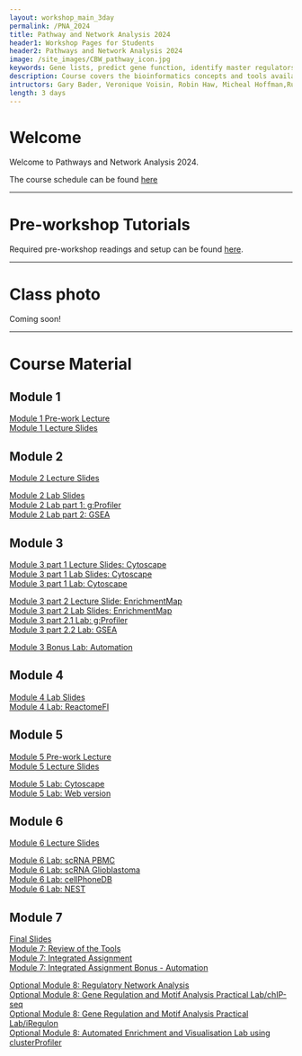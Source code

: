 ```yaml
---
layout: workshop_main_3day
permalink: /PNA_2024
title: Pathway and Network Analysis 2024
header1: Workshop Pages for Students
header2: Pathways and Network Analysis 2024
image: /site_images/CBW_pathway_icon.jpg
keywords: Gene lists, predict gene function, identify master regulators
description: Course covers the bioinformatics concepts and tools available for interpreting a gene list using pathway and network information. 
intructors: Gary Bader, Veronique Voisin, Robin Haw, Micheal Hoffman,Ruth Isserlin
length: 3 days
---
```


# Welcome 

Welcome to Pathways and Network Analysis 2024.  

The course schedule can be found [here](https://bioinformaticsdotca.github.io/PNA_2024_schedule)  

<!-- Meet your faculty [here]()   -->

***

# Pre-workshop Tutorials

Required pre-workshop readings and setup can be found [here](https://forms.gle/jixMYRxdS1CZjRgY6). 

***


# Class photo

Coming soon!

***  

# Course Material

## Module 1

[Module 1 Pre-work Lecture](https://www.youtube.com/watch?v=PtWf-XSzUYc)  
[Module 1 Lecture Slides](https://drive.google.com/file/d/1RtgUfzJq7C8CLO3CHmBXe0k4KdnV3fhb/view?usp=drive_link)  

## Module 2

[Module 2 Lecture Slides](https://drive.google.com/file/d/1vcYcX1Yf1sBxXyv3uFmSfzVaP8kTimiE/view?usp=drive_link)  

[Module 2 Lab Slides](https://drive.google.com/file/d/1pXZVzu2poDKoiZWtyu8ZnJBAQtK31KCa/view?usp=drive_link)  
[Module 2 Lab part 1: g:Profiler](https://baderlab.github.io/CBW_Pathways_2024/gprofiler-lab.html#gprofiler-lab)  
[Module 2 Lab part 2: GSEA](https://baderlab.github.io/CBW_Pathways_2024/gsea-lab.html)  

## Module 3

[Module 3 part 1 Lecture Slides: Cytoscape](https://drive.google.com/file/d/1yphXPw5x-5xoAXTF_0vIgLjKAr8282oM/view?usp=drive_link)  
[Module 3 part 1 Lab Slides: Cytoscape](https://drive.google.com/file/d/1UCdKx5Yg5G-xB4Ucv1qV6Q6ygKPY8UhX/view?usp=drive_link)  
[Module 3 part 1 Lab: Cytoscape](https://baderlab.github.io/CBW_Pathways_2024/cytoscape_mod3.html#cytoscape_mod3)  

[Module 3 part 2 Lecture Slide: EnrichmentMap](https://drive.google.com/file/d/19RoDflnINzvWcwFyngMN9Yz8KBDVnCAx/view?usp=drive_link)  
[Module 3 part 2 Lab Slides: EnrichmentMap](https://drive.google.com/file/d/166e3HghXJ0lxzPlM1ne_XCqbLSpK6TW-/view?usp=drive_link)  
[Module 3 part 2.1 Lab: g:Profiler](https://baderlab.github.io/CBW_Pathways_2024/gprofiler_mod3.html#gprofiler_mod3)  
[Module 3 part 2.2 Lab: GSEA](https://baderlab.github.io/CBW_Pathways_2024/gsea_mod3.html)  

[Module 3 Bonus Lab: Automation](https://baderlab.github.io/CBW_Pathways_2024/automation.html)  

## Module 4

<!-- [Module 4 Lecture Slides]()   -->
<!--  -->
[Module 4 Lab Slides](https://drive.google.com/file/d/1ds03pbhXvjKPpV4yyBncsRSolXkT_5tT/view?usp=drive_link)  
[Module 4 Lab: ReactomeFI](https://baderlab.github.io/CBW_Pathways_2024/ReactomeFI.html#ReactomeFI)  

## Module 5

[Module 5 Pre-work Lecture](https://www.youtube.com/watch?v=2KrUq9ad2xc)  
[Module 5 Lecture Slides](https://drive.google.com/file/d/1CR0oSYPfn-lBxpXBVZydb6LWDwcfdpZv/view?usp=drive_link)  

[Module 5 Lab: Cytoscape](https://baderlab.github.io/CBW_Pathways_2024/genemania_cytoscape.html)  
[Module 5 Lab: Web version](https://baderlab.github.io/CBW_Pathways_2024/genemania_web.html)  

## Module 6

[Module 6 Lecture Slides](https://drive.google.com/file/d/1JT_phkm_nYq8Pc1uo_kB3ugVnDUMM7Hh/view?usp=drive_link)  

[Module 6 Lab: scRNA PBMC](https://baderlab.github.io/CBW_Pathways_2024/scRNA_PBMC.html)  
[Module 6 Lab: scRNA Glioblastoma](https://baderlab.github.io/CBW_Pathways_2024/scRNA_glioblastoma.html)  
[Module 6 Lab: cellPhoneDB](https://baderlab.github.io/CBW_Pathways_2024/scRNA_cellPhoneDB.html)  
[Module 6 Lab: NEST](https://baderlab.github.io/CBW_Pathways_2024/scRNA_NEST.html)  

## Module 7

[Final Slides](https://drive.google.com/file/d/1niy-yKFIQbi81py9O4gt6_pEMKCDMjBa/view?usp=sharing)  
[Module 7: Review of the Tools](https://baderlab.github.io/CBW_Pathways_2024/module-7-review-of-the-tools.html)  
[Module 7: Integrated Assignment](https://baderlab.github.io/CBW_Pathways_2024/integrated_assignment.html)  
[Module 7: Integrated Assignment Bonus - Automation](https://baderlab.github.io/CBW_Pathways_2024/ass_automation.html)  

[Optional Module 8: Regulatory Network Analysis](https://baderlab.github.io/CBW_Pathways_2024/intro-regulatory-networks.html)  
[Optional Module 8: Gene Regulation and Motif Analysis Practical Lab/chIP-seq](https://baderlab.github.io/CBW_Pathways_2024/regulatory_network_chipseq_lab.html)  
[Optional Module 8: Gene Regulation and Motif Analysis Practical Lab/iRegulon](https://baderlab.github.io/CBW_Pathways_2024/regulatory_network_lab.html)  
[Optional Module 8: Automated Enrichment and Visualisation Lab using clusterProfiler](https://baderlab.github.io/CBW_Pathways_2024/optional-module-8-lab-3-automated-enrichment-and-visualisation-lab-using-clusterprofiler.html)  